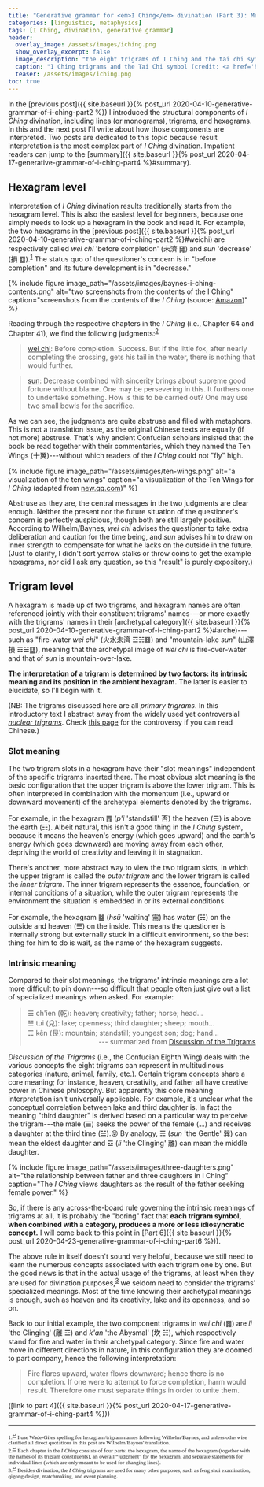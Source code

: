 ```yaml
---
title: "Generative grammar for <em>I Ching</em> divination (Part 3): Meaning I"
categories: [linguistics, metaphysics]
tags: [I Ching, divination, generative grammar]
header:
  overlay_image: /assets/images/iching.png
  show_overlay_excerpt: false
  image_description: "the eight trigrams of I Ching and the tai chi symbol"
  caption: "I Ching trigrams and the Tai Chi symbol (credit: <a href='https://commons.wikimedia.org/wiki/File:Pakua.svg' title='via Wikimedia Commons'>Benoît Stella alias BenduKiwi</a> / <a href='http://creativecommons.org/licenses/by-sa/3.0/'>CC BY-SA</a>)"
  teaser: /assets/images/iching.png
toc: true
---
```


In the [previous post]({{ site.baseurl }}{% post_url 2020-04-10-generative-grammar-of-i-ching-part2 %}) I introduced the structural components of _I Ching_ divination, including lines (or monograms), trigrams, and hexagrams. In this and the next post I'll write about how those components are interpreted. Two posts are dedicated to this topic because result interpretation is the most complex part of _I Ching_ divination. Impatient readers can jump to the [summary]({{ site.baseurl }}{% post_url 2020-04-17-generative-grammar-of-i-ching-part4 %}#summary).

## Hexagram level
Interpretation of _I Ching_ divination results traditionally starts from the hexagram level. This is also the easiest level for beginners, because one simply needs to look up a hexagram in the book and read it. For example, the two hexagrams in the [previous post]({{ site.baseurl }}{% post_url 2020-04-10-generative-grammar-of-i-ching-part2 %}#weichi) are respectively called _wei chi_ 'before completion' (<span class="hanyu">未濟</span> ䷿) and _sun_ 'decrease' (<span class="hanyu">損</span> ䷨).<sup><a href="#fn1" id="ref1">1</a></sup> The status quo of the questioner's concern is in "before completion" and its future development is in "decrease."

{% include figure image_path="/assets/images/baynes-i-ching-contents.png" alt="two screenshots from the contents of the I Ching" caption="screenshots from the contents of the _I Ching_ (source: [Amazon](https://www.amazon.com/Ching-Book-Changes-Bollingen-General-ebook/dp/B004S6QSYO/ref=pd_sbsd_14_1/131-5037760-1292952?_encoding=UTF8&pd_rd_i=B004S6QSYO&pd_rd_r=04713b3f-aba4-42fb-96c0-335c71fafe79&pd_rd_w=4cQqO&pd_rd_wg=mEjPA&pf_rd_p=2c2d0d3b-b3c5-4110-93fa-2c1270309ac1&pf_rd_r=39323P1W74XP3940AYQD&psc=1&refRID=39323P1W74XP3940AYQD))" %}

Reading through the respective chapters in the _I Ching_ (i.e., Chapter 64 and Chapter 41), we find the following judgments:<sup><a href="#fn2" id="ref2">2</a></sup>
>[wei chi](https://www.iching-online.com/hexagrams/iching-hexagram-101010.html): Before completion. Success. But if the little fox, after nearly completing the crossing, gets his tail in the water, there is nothing that would further.

>[sun](https://www.iching-online.com/hexagrams/iching-hexagram-100011.html): Decrease combined with sincerity brings about supreme good fortune without blame. One may be persevering in this. It furthers one to undertake something. How is this to be carried out? One may use two small bowls for the sacrifice.

As we can see, the judgments are quite abstruse and filled with metaphors. This is not a translation issue, as the original Chinese texts are equally (if not more) abstruse. That's why ancient Confucian scholars insisted that the book be read together with their commentaries, which they named the Ten Wings (<span class="hanyu">十翼</span>)---without which readers of the _I Ching_ could not "fly" high.

{% include figure image_path="/assets/images/ten-wings.png" alt="a visualization of the ten wings" caption="a visualization of the Ten Wings for _I Ching_ (adapted from [new.qq.com](https://new.qq.com/omn/20191121/20191121A0MO4O00.html))" %}

Abstruse as they are, the central messages in the two judgments are clear enough. Neither the present nor the future situation of the questioner's concern is perfectly auspicious, though both are still largely positive. According to Wilhelm/Baynes, _wei chi_ advises the questioner to take extra deliberation and caution for the time being, and _sun_ advises him to draw on inner strength to compensate for what he lacks on the outside in the future. (Just to clarify, I didn't sort yarrow stalks or throw coins to get the example hexagrams, nor did I ask any question, so this "result" is purely expository.)

## Trigram level
A hexagram is made up of two trigrams, and hexagram names are often referenced jointly with their constituent trigrams' names---or more exactly with the trigrams' names in their [archetypal category]({{ site.baseurl }}{% post_url 2020-04-10-generative-grammar-of-i-ching-part2 %}#arche)---such as "fire-water _wei chi_" (<span class="hanyu">火水未濟</span> ☲☵䷿) and "mountain-lake _sun_" (<span class="hanyu">山澤損</span> ☶☱䷨), meaning that the archetypal image of _wei chi_ is fire-over-water and that of _sun_ is mountain-over-lake.

**The interpretation of a trigram is determined by two factors: its intrinsic meaning and its position in the ambient hexagram.** The latter is easier to elucidate, so I'll begin with it.

(NB: The trigrams discussed here are all _primary trigrams_. In this introductory text I abstract away from the widely used yet controversial [_nuclear trigrams_](https://www.onlineclarity.co.uk/answers/2006/10/05/nuclear-hexagrams-why-bother/). Check [this page](http://enews.open2u.com.tw/~noupd/book_up/1589/8007.htm) for the controversy if you can read Chinese.)

### Slot meaning
The two trigram slots in a hexagram have their "slot meanings" independent of the specific trigrams inserted there. The most obvious slot meaning is the basic configuration that the upper trigram is above the lower trigram. This is often interpreted in combination with the momentum (i.e., upward or downward movement) of the archetypal elements denoted by the trigrams.

For example, in the hexagram ䷋ (_p'i_ 'standstill' <span class="hanyu">否</span>) the heaven (☰) is above the earth (☷). Albeit natural, this isn't a good thing in the _I Ching_ system, because it means the heaven's energy (which goes upward) and the earth's energy (which goes downward) are moving away from each other, depriving the world of creativity and leaving it in stagnation.

There's another, more abstract way to view the two trigram slots, in which the upper trigram is called the _outer trigram_ and the lower trigram is called the _inner trigram_. The inner trigram represents the essence, foundation, or internal conditions of a situation, while the outer trigram represents the environment the situation is embedded in or its external conditions.

For example, the hexagram ䷄ (_hsü_ 'waiting' <span class="hanyu">需</span>) has water (☵) on the outside and heaven (☰) on the inside. This means the questioner is internally strong but externally stuck in a difficult environment, so the best thing for him to do is wait, as the name of the hexagram suggests.

<a id="intrinsic"></a>
### Intrinsic meaning
Compared to their slot meanings, the trigrams' intrinsic meanings are a lot more difficult to pin down---so difficult that people often just give out a list of specialized meanings when asked. For example:
>☰ ch'ien (<span class="hanyu">乾</span>): heaven; creativity; father; horse; head...<br>
>☱ tui (<span class="hanyu">兌</span>): lake; openness; third daughter; sheep; mouth...<br>
>☶ kên (<span class="hanyu">艮</span>): mountain; standstill; youngest son; dog; hand...<br>
><span style="text-align: right; display: block;"> --- summarized from [Discussion of the Trigrams](https://shapeless.org/chou_i/shou_kua.html)</span>

_Discussion of the Trigrams_ (i.e., the Confucian Eighth Wing) deals with the various concepts the eight trigrams can represent in multitudinous categories (nature, animal, family, etc.). Certain trigram concepts share a core meaning; for instance, heaven, creativity, and father all have creative power in Chinese philosophy. But apparently this core meaning interpretation isn't universally applicable. For example, it's unclear what the conceptual correlation between lake and third daughter is. In fact the meaning "third daughter" is derived based on a particular way to perceive the trigram---the male (☰) seeks the power of the female (⚋) and receives a daughter at the third time (☱).😝 By analogy, ☴ (_sun_ 'the Gentle' <span class="hanyu">巽</span>) can mean the eldest daughter and ☲ (_li_ 'the Clinging' <span class="hanyu">離</span>) can mean the middle daughter.

{% include figure image_path="/assets/images/three-daughters.png" alt="the relationship between father and three daughters in I Ching" caption="The _I Ching_ views daughters as the result of the father seeking female power." %}

So, if there is any across-the-board rule governing the intrinsic meanings of trigrams at all, it is probably the "boring" fact that **each trigram symbol, when combined with a category, produces a more or less idiosyncratic concept.** I will come back to this point in [Part 6]({{ site.baseurl }}{% post_url 2020-04-23-generative-grammar-of-i-ching-part6 %})).

The above rule in itself doesn't sound very helpful, because we still need to learn the numerous concepts associated with each trigram one by one. But the good news is that in the actual usage of the trigrams, at least when they are used for divination purposes,<sup><a href="#fn3" id="ref3">3</a></sup> we seldom need to consider the trigrams' specialized meanings. Most of the time knowing their archetypal meanings is enough, such as heaven and its creativity, lake and its openness, and so on.

Back to our initial example, the two component trigrams in _wei chi_ (䷿) are _li_ 'the Clinging' (<span class="hanyu">離</span> ☲) and _k'an_ 'the Abysmal' (<span class="hanyu">坎</span> ☵), which respectively stand for fire and water in their archetypal category. Since fire and water move in different directions in nature, in this configuration they are doomed to part company, hence the following interpretation:
>Fire flares upward, water flows downward; hence there is no completion. If one were to attempt to force completion, harm would result. Therefore one must separate things in order to unite them.

([link to part 4]({{ site.baseurl }}{% post_url 2020-04-17-generative-grammar-of-i-ching-part4 %}))

<hr>
<div style="font-family: serif; font-size: 0.8em;">
<a id="fn1">1.</a><sup><a href="#ref1" title="Jump back to footnote 1 in the text.">↩</a></sup> I use Wade-Giles spelling for hexagram/trigram names following Wilhelm/Baynes, and unless otherwise clarified all direct quotations in this post are Wilhelm/Baynes' translation.<br>
<a id="fn2">2.</a><sup><a href="#ref2" title="Jump back to footnote 2 in the text.">↩</a></sup> Each chapter in the <i>I Ching</i> consists of four parts: the hexagram, the name of the hexagram (together with the names of its trigram constituents), an overall &ldquo;judgment&rdquo; for the hexagram, and separate statements for individual lines (which are only meant to be used for changing lines).<br>
<a id="fn3">3.</a><sup><a href="#ref3" title="Jump back to footnote 3 in the text.">↩</a></sup> Besides divination, the <i>I Ching</i> trigrams are used for many other purposes, such as feng shui examination, qigong design, matchmaking, and event planning.
</div>
